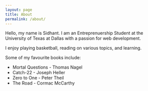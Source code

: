 ```yaml
---
layout: page
title: About
permalink: /about/
---
```


Hello, my name is Sidhant. I am an Entreprenuership Student at the University of Texas at Dallas with a passion for web development. 

I enjoy playing basketball, reading on various topics, and learning. 

Some of my favourite books include: 
- Mortal Questions - Thomas Nagel
- Catch-22 - Joseph Heller
- Zero to One - Peter Theil
- The Road - Cormac McCarthy 